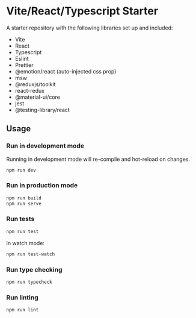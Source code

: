 # Vite/React/Typescript Starter

A starter repository with the following libraries set up and included:

- Vite
- React
- Typescript
- Eslint
- Prettier
- @emotion/react (auto-injected css prop)
- msw
- @reduxjs/toolkit
- react-redux
- @material-ui/core
- jest
- @testing-library/react

## Usage

### Run in development mode

Running in development mode will re-compile and hot-reload on changes.

```bash
npm run dev
```

### Run in production mode

```bash
npm run build
npm run serve
```

### Run tests

```bash
npm run test
```

In watch mode:

```bash
npm run test-watch
```

### Run type checking

```bash
npm run typecheck
```

### Run linting

```
npm run lint
```
